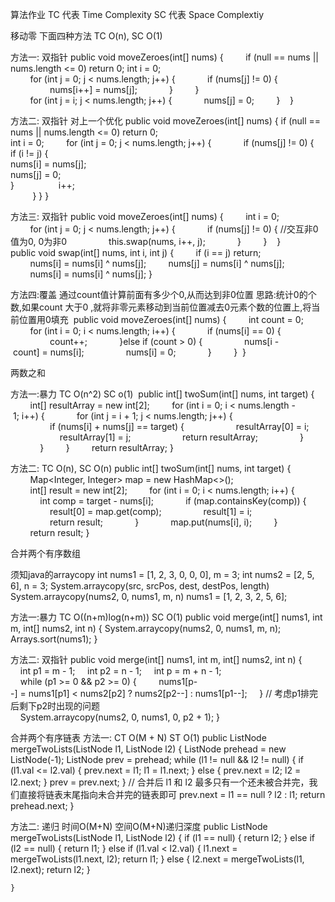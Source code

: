 
算法作业
TC 代表 Time Complexity
SC 代表 Space Complextiy


移动零    下面四种方法 TC O(n), SC O(1)

方法一:   双指针
public void moveZeroes(int[] nums) {
        if (null == nums || nums.length <= 0) return 0;
  		int i = 0;
        for (int j = 0; j < nums.length; j++) {
            if (nums[j] != 0) {
                nums[i++] = nums[j];
            }
        }
        for (int j = i; j < nums.length; j++) {
            nums[j] = 0;
        }   
}

方法二: 双指针 对上一个优化
public void moveZeroes(int[] nums) {
    if (null == nums || nums.length <= 0) return 0;  
		int i = 0;
        for (int j = 0; j < nums.length; j++) {
            if (nums[j] != 0) {		
 	  	        if (i != j) {        
		 	        nums[i] = nums[j];   
	         	    nums[j] = 0;     
                 }
                 i++;	                
            }
        }
}

方法三: 双指针
public void moveZeroes(int[] nums) {
        int i = 0;
        for (int j = 0; j < nums.length; j++) {
            if (nums[j] != 0) {
                //交互非0值为0, 0为非0
                this.swap(nums, i++, j);
            }
        }   
}
public void swap(int[] nums, int i, int j) {
        if (i == j) return;
        nums[i] = nums[i] ^ nums[j];
        nums[j] = nums[i] ^ nums[j];
        nums[i] = nums[i] ^ nums[j];
}

方法四:覆盖 通过count值计算前面有多少个0,从而达到非0位置 思路:统计0的个数,如果count 大于0 ,就将非零元素移动到当前位置减去0元素个数的位置上,将当前位置用0填充
 public void moveZeroes(int[] nums) {
        int count = 0;
        for (int i = 0; i < nums.length; i++) {
            if (nums[i] == 0) {
                count++;
            }else if (count > 0) {
                nums[i - count] = nums[i];
                nums[i] = 0;
            }
        }
 }



两数之和 


方法一:暴力 TC O(n^2)  SC o(1)
 public int[] twoSum(int[] nums, int target) {
        int[] resultArray = new int[2];
        for (int i = 0; i < nums.length - 1; i++) {
            for (int j = i + 1; j < nums.length; j++) {
                if (nums[i] + nums[j] == target) {
                    resultArray[0] = i;
                    resultArray[1] = j;
                    return resultArray;
                }
            }
        }
        return resultArray;
}

方法二: TC O(n), SC O(n)
public int[] twoSum(int[] nums, int target) {
        Map<Integer, Integer> map = new HashMap<>();
        int[] result = new int[2];
        for (int i = 0; i < nums.length; i++) {
            int comp = target - nums[i];
            if (map.containsKey(comp)) {
                result[0] = map.get(comp);
                result[1] = i;
                return result;
            }
            map.put(nums[i], i);
        }
        return result;
}



合并两个有序数组

须知java的arraycopy
int nums1 = [1, 2, 3, 0, 0, 0], m = 3;
int nums2 = [2, 5, 6], n = 3;
System.arraycopy(src, srcPos, dest, destPos, length)
System.arraycopy(nums2, 0, nums1, m, n)
nums1 = [1, 2, 3, 2, 5, 6];

方法一:暴力 TC O((n+m)log(n+m)) SC O(1)
public void merge(int[] nums1, int m, int[] nums2, int n) {
	System.arraycopy(nums2, 0, nums1, m, n);
	Arrays.sort(nums1);
}

方法二: 双指针
public void merge(int[] nums1, int m, int[] nums2, int n) {
         int p1 = m - 1;
         int p2 = n - 1;
         int p = m + n - 1;
         while (p1 >= 0 && p2 >= 0) {
             nums1[p--] = nums1[p1] < nums2[p2] ? nums2[p2--] : nums1[p1--];
         }
         // 考虑p1排完后剩下p2时出现的问题   
         System.arraycopy(nums2, 0, nums1, 0, p2 + 1);
}



合并两个有序链表
方法一: CT O(M + N) ST O(1)
public ListNode mergeTwoLists(ListNode l1, ListNode l2) {
        ListNode prehead = new ListNode(-1);
        ListNode prev = prehead;
        while (l1 != null && l2 != null) {
            if (l1.val <= l2.val) {
                prev.next = l1;
                l1 = l1.next;
            } else {
                prev.next = l2;
                l2 = l2.next;
            }
            prev = prev.next;
        }
        // 合并后 l1 和 l2 最多只有一个还未被合并完，我们直接将链表末尾指向未合并完的链表即可
        prev.next = l1 == null ? l2 : l1;
        return prehead.next;
}


方法二: 递归 时间O(M+N) 空间O(M+N)递归深度
public ListNode mergeTwoLists(ListNode l1, ListNode l2) {
        if (l1 == null) {
            return l2;
        }
        else if (l2 == null) {
            return l1;
        }
        else if (l1.val < l2.val) {
            l1.next = mergeTwoLists(l1.next, l2);
            return l1;
        }
        else {
            l2.next = mergeTwoLists(l1, l2.next);
            return l2;
        }

    }
